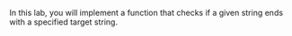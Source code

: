 In this lab, you will implement a function that checks if a given string ends with a specified target string.
